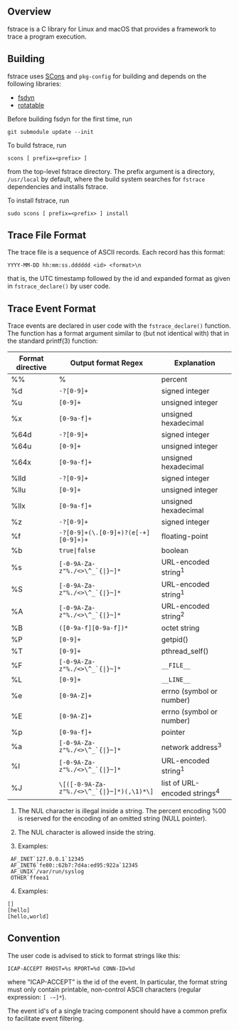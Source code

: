 ## Overview

fstrace is a C library for Linux and macOS that provides a framework
to trace a program execution.

## Building

fstrace uses [SCons][] and `pkg-config` for building and depends on
the following libraries:
- [fsdyn][]
- [rotatable][]

Before building fsdyn for the first time, run
```
git submodule update --init
```

To build fstrace, run
```
scons [ prefix=<prefix> ]
```
from the top-level fstrace directory. The prefix argument is a directory,
`/usr/local` by default, where the build system searches for `fstrace`
dependencies and installs fstrace.

To install fstrace, run
```
sudo scons [ prefix=<prefix> ] install
```

## Trace File Format

The trace file is a sequence of ASCII records. Each record has this
format:
```
YYYY-MM-DD hh:mm:ss.dddddd <id> <format>\n
```
that is, the UTC timestamp followed by the id and expanded format as
given in `fstrace_declare()` by user code.


## Trace Event Format

Trace events are declared in user code with the `fstrace_declare()`
function. The function has a format argument similar to (but not
identical with) that in the standard printf(3) function:


Format directive|Output format Regex|Explanation
----------------|-------------------|-----------
%%|%|percent
%d|`-?[0-9]+`|signed integer
%u|`[0-9]+`|unsigned integer
%x|`[0-9a-f]+`|unsigned hexadecimal
%64d|`-?[0-9]+`|signed integer
%64u|`[0-9]+`|unsigned integer
%64x|`[0-9a-f]+`|unsigned hexadecimal
%lld|`-?[0-9]+`|signed integer
%llu|`[0-9]+`|unsigned integer
%llx|`[0-9a-f]+`|unsigned hexadecimal
%z|`-?[0-9]+`|signed integer
%f|`-?[0-9]+(\.[0-9]+)?(e[-+][0-9]+)+`|floating-point
%b|`true\|false`|boolean
%s|``[-0-9A-Za-z"%./<>\^_`{\|}~]*``|URL-encoded string<sup>1</sup>
%S|``[-0-9A-Za-z"%./<>\^_`{\|}~]*``|URL-encoded string<sup>1</sup>
%A|``[-0-9A-Za-z"%./<>\^_`{\|}~]*``|URL-encoded string<sup>2</sup>
%B|`([0-9a-f][0-9a-f])*`|octet string
%P|`[0-9]+`|getpid()
%T|`[0-9]+`|pthread_self()
%F|``[-0-9A-Za-z"%./<>\^_`{\|}~]*``|`__FILE__`
%L|`[0-9]+`|`__LINE__`
%e|`[0-9A-Z]+`|errno (symbol or number)
%E|`[0-9A-Z]+`|errno (symbol or number)
%p|`[0-9a-f]+`|pointer
%a|``[-0-9A-Za-z"%./<>\^_`{\|}~]*``|network address<sup>3</sup>
%I|``[-0-9A-Za-z"%./<>\^_`{\|}~]*``|URL-encoded string<sup>1</sup>
%J|``\[([-0-9A-Za-z"%./<>\^_`{\|}~]*)(,\1)*\]``|list of URL-encoded strings<sup>4</sup>

1. The NUL character is illegal inside a string. The percent encoding
%00 is reserved for the encoding of an omitted string (NULL pointer).

2. The NUL character is allowed inside the string.

3. Examples:
```
 AF_INET`127.0.0.1`12345
 AF_INET6`fe80::62b7:7d4a:ed95:922a`12345
 AF_UNIX`/var/run/syslog
 OTHER`ffeea1
```

4. Examples:
```
[]
[hello]
[hello,world]
```

## Convention

The user code is advised to stick to format strings like this:

```
ICAP-ACCEPT RHOST=%s RPORT=%d CONN-ID=%d
```
where "ICAP-ACCEPT" is the id of the event. In particular, the format
string must only contain printable, non-control ASCII characters
(regular expression: `[ -~]*`).

The event id's of a single tracing component should have a common prefix
to facilitate event filtering.

[SCons]: https://scons.org/
[fsdyn]: https://github.com/F-Secure/fsdyn
[rotatable]: https://github.com/F-Secure/rotatable
